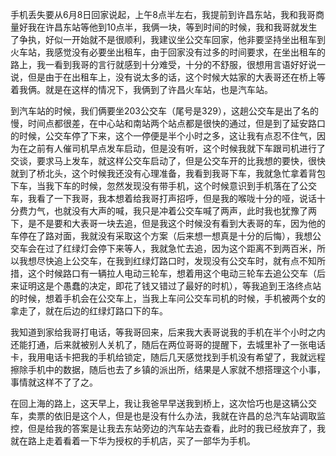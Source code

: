 手机丢失要从6月8日回家说起，上午8点半左右，我提前到许昌东站，我和我哥商量好我在许昌东站等他到10点半，我俩一块，等到时间的时候，我和我哥就发生了争执，好似一开始就不是很顺利，我建议坐公交车回家，他非要坚持坐出租车到火车站，我感觉没有必要坐出租车，由于回家没有过多的时间要求，在坐出租车的路上，我一看到我哥的言行就感到十分难受，十分的不舒服，很想用言语好好说一说，但是由于在出租车上，没有说太多的话，这个时候大姑家的大表哥还在桥上等着我俩。就是在这样的情况下，我俩到了许昌火车站，也是汽车站。

到汽车站的时候，我们俩要坐203公交车（尾号是329），这趟公交车是出了名的慢，时间点都很差，在中心站和南站两个站点都是很快的通过，但是到了延安路口的时候，公交车停了下来，这个一停便是半个小时之多，这让我有点忍不住气，因为在之前有人催司机早点发车启动，但是没有听，这个时候我就下车跟司机进行了交谈，要求马上发车，就这样公交车启动了，但是公交车开的比我想的要快，很快就到了桥北头，这个时候我还没有心理准备，我看到我哥下车，我就急忙拿着背包下车，当我下车的时候，忽然发现没有带手机，这个时候意识到手机落在了公交车，我看了一下我哥，我本想着给我哥打声招呼，但是我的喉咙十分的哑，说话十分费力气，也就没有大声的喊，我只是冲着公交车喊了两声，此时我也犹豫了两下，是不是要和大表哥一块去追，但是我这个时候没有看到大表哥的车，因为他的车停在了路对面，我就没有采取这个方案（后来想一想真是十分的后悔），我想公交车会在过了红绿灯会停下来等人，我就急忙去追，因为这个距离不到两百米，所以我想尽快追上公交车，在我到红绿灯路口时，发现没有公交车时，就有点不知所措，这个时候路口有一辆拉人电动三轮车，想着用这个电动三轮车去追公交车（后来证明这是个愚蠢的决定，即花了钱又错过了最好的时机），等我追到王洛终点站的时候，想着手机会在公交车上，当我上车问公交车司机的时候，手机被两个女的拿走了，就在后边的红绿灯路口下的车。

我知道到家给我哥打电话，等我哥回来，后来我大表哥说我的手机在半个小时之内还能打通，后来就被别人关机了，随后在两位哥哥的提醒下，去城里补了一张电话卡，我用电话卡把我的手机给锁定，随后几天感觉找到手机没有希望了，我就远程擦除手机中的数据，随后也去了乡镇的派出所，结果是人家就不想搭理这个小事，事情就这样不了了之。

在回上海的路上，这天早上，我让我爸早早送我到桥上，这次恰巧也是这辆公交车，卖票的依旧是这个人，但是也是没有什么办法，我就在许昌的总汽车站调取监控，但是给我的答案是让我去东站旁边的汽车站去查看，此时的我已经放弃了，我就在路上走着看着一下华为授权的手机店，买了一部华为手机。

